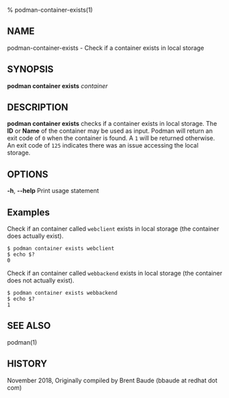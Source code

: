 % podman-container-exists(1)

## NAME
podman-container-exists - Check if a container exists in local storage

## SYNOPSIS
**podman container exists** *container*

## DESCRIPTION
**podman container exists** checks if a container exists in local storage. The **ID** or **Name**
of the container may be used as input.  Podman will return an exit code
of `0` when the container is found.  A `1` will be returned otherwise. An exit code of `125` indicates there
was an issue accessing the local storage.

## OPTIONS

**-h**, **--help**
Print usage statement

## Examples

Check if an container called `webclient` exists in local storage (the container does actually exist).
```
$ podman container exists webclient
$ echo $?
0
```

Check if an container called `webbackend` exists in local storage (the container does not actually exist).
```
$ podman container exists webbackend
$ echo $?
1
```

## SEE ALSO
podman(1)

## HISTORY
November 2018, Originally compiled by Brent Baude (bbaude at redhat dot com)
